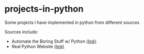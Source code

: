 # projects-in-python
Some projects I have implemented in python from different sources

Sources include:
* Automate the Boring Stuff w/ Python [(link)](https://automatetheboringstuff.com)
* Real Python Website [(link)](https://realpython.com/)
